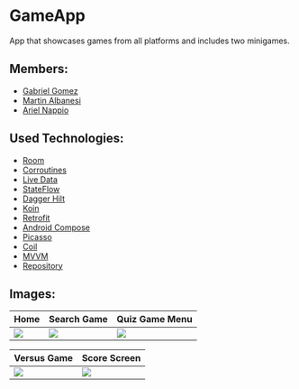 # GameApp
App that showcases games from all platforms and includes two minigames.

## Members: 
* [Gabriel Gomez](https://github.com/GabrielGomezGG)
* [Martin Albanesi](https://github.com/MartinAlbanesi)
* [Ariel Nappio](https://github.com/ArielNappio)

## Used Technologies:
* [Room](https://developer.android.com/training/data-storage/room?hl=es-419&authuser=1)
* [Corroutines](https://developer.android.com/kotlin/coroutines?hl=es-419)
* [Live Data](https://developer.android.com/topic/libraries/architecture/livedata?hl=es-419)
* [StateFlow](https://kotlinlang.org/docs/flow.html)
* [Dagger Hilt](https://developer.android.com/training/dependency-injection/hilt-android?hl=es-419)
* [Koin](https://insert-koin.io/)
* [Retrofit](https://square.github.io/retrofit/)
* [Android Compose](https://developer.android.com/jetpack/compose?hl=es-419)
* [Picasso](https://square.github.io/picasso/)
* [Coil](https://coil-kt.github.io/coil/compose/)
* [MVVM](https://developer.android.com/topic/libraries/architecture/viewmodel?hl=es-419)
* [Repository](https://developer.android.com/codelabs/basic-android-kotlin-training-repository-pattern#3)

## Images:

| Home | Search Game | Quiz Game Menu |
|-|-|-|
| ![](https://github.com/MartinAlbanesi/GameApp/blob/develop/img/home_screen.gif) | ![](https://github.com/MartinAlbanesi/GameApp/blob/develop/img/homo_game_search.gif)| ![](https://github.com/MartinAlbanesi/GameApp/blob/develop/img/quiz_game.gif)

| Versus Game | Score Screen | 
|-|-|
| ![](https://github.com/MartinAlbanesi/GameApp/blob/develop/img/versus_game.gif) | ![](https://github.com/MartinAlbanesi/GameApp/blob/develop/img/score_screen.gif)| 

